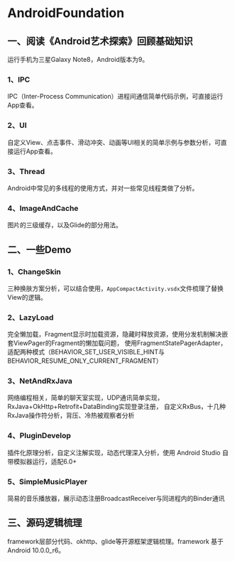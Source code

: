 # AndroidFoundation

## 一、阅读《Android艺术探索》回顾基础知识
运行手机为三星Galaxy Note8，Android版本为9。

### 1、IPC
IPC（Inter-Process Communication）进程间通信简单代码示例，可直接运行App查看。

### 2、UI
自定义View、点击事件、滑动冲突、动画等UI相关的简单示例与参数分析，可直接运行App查看。

### 3、Thread
Android中常见的多线程的使用方式，并对一些常见线程类做了分析。

### 4、ImageAndCache
图片的三级缓存，以及Glide的部分用法。

## 二、一些Demo

### 1、ChangeSkin
三种换肤方案分析，可以结合使用，`AppCompactActivity.vsdx`文件梳理了替换View的逻辑。

### 2、LazyLoad
完全懒加载，Fragment显示时加载资源，隐藏时释放资源，使用分发机制解决嵌套ViewPager的Fragment的懒加载问题，
使用FragmentStatePagerAdapter，适配两种模式（BEHAVIOR_SET_USER_VISIBLE_HINT与BEHAVIOR_RESUME_ONLY_CURRENT_FRAGMENT）

### 3、NetAndRxJava
网络编程相关，简单的聊天室实现，UDP通讯简单实现，RxJava+OkHttp+Retrofit+DataBinding实现登录注册，
自定义RxBus，十几种RxJava操作符分析，背压、冷热被观察者分析

### 4、PluginDevelop
插件化原理分析，自定义注解实现，动态代理深入分析，使用 Android Studio 自带模拟器运行，适配6.0+

### 5、SimpleMusicPlayer
简易的音乐播放器，展示动态注册BroadcastReceiver与同进程内的Binder通讯

## 三、源码逻辑梳理
framework层部分代码、okhttp、glide等开源框架逻辑梳理。framework 基于Android 10.0.0_r6。
